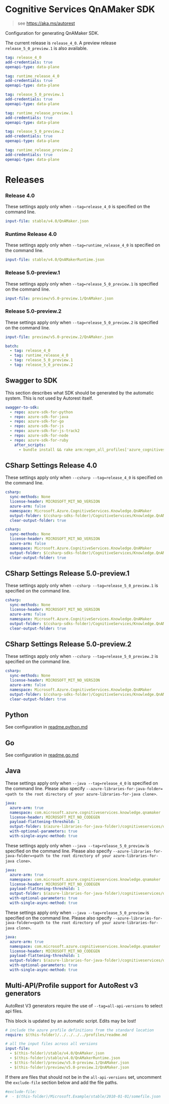 # Cognitive Services QnAMaker SDK

> see https://aka.ms/autorest

Configuration for generating QnAMaker SDK.

The current release is `release_4_0`.
A preview release `release_5_0_preview.1` is also available.


``` yaml
tag: release_4_0
add-credentials: true
openapi-type: data-plane
```

``` yaml
tag: runtime_release_4_0
add-credentials: true
openapi-type: data-plane
```

``` yaml
tag: release_5_0_preview.1
add-credentials: true
openapi-type: data-plane
```

``` yaml
tag: runtime_release_preview.1
add-credentials: true
openapi-type: data-plane
```

``` yaml
tag: release_5_0_preview.2
add-credentials: true
openapi-type: data-plane
```

``` yaml
tag: runtime_release_preview.2
add-credentials: true
openapi-type: data-plane
```

# Releases

### Release 4.0
These settings apply only when `--tag=release_4_0` is specified on the command line.

``` yaml $(tag) == 'release_4_0'
input-file: stable/v4.0/QnAMaker.json
```

### Runtime Release 4.0
These settings apply only when `--tag=runtime_release_4_0` is specified on the command line.

``` yaml $(tag) == 'runtime_release_4_0'
input-file: stable/v4.0/QnAMakerRuntime.json
```

### Release 5.0-preview.1
These settings apply only when `--tag=release_5_0_preview.1` is specified on the command line.

``` yaml $(tag) == 'release_5_0_preview.1'
input-file: preview/v5.0-preview.1/QnAMaker.json
```

### Release 5.0-preview.2
These settings apply only when `--tag=release_5_0_preview.2` is specified on the command line.

``` yaml $(tag) == 'release_5_0_preview.2'
input-file: preview/v5.0-preview.2/QnAMaker.json
```

``` yaml $(multiapi)
batch:
  - tag: release_4_0
  - tag: runtime_release_4_0
  - tag: release_5_0_preview.1
  - tag: release_5_0_preview.2
```

## Swagger to SDK

This section describes what SDK should be generated by the automatic system.
This is not used by Autorest itself.

``` yaml $(swagger-to-sdk)
swagger-to-sdk:
  - repo: azure-sdk-for-python
  - repo: azure-sdk-for-java
  - repo: azure-sdk-for-go
  - repo: azure-sdk-for-js
  - repo: azure-sdk-for-js-track2
  - repo: azure-sdk-for-node
  - repo: azure-sdk-for-ruby
    after_scripts:
      - bundle install && rake arm:regen_all_profiles['azure_cognitiveservices_qnamaker']
```


## CSharp Settings Release 4.0
These settings apply only when `--csharp --tag=release_4_0` is specified on the command line.

``` yaml $(csharp) && $(tag) == 'release_4_0'
csharp:
  sync-methods: None
  license-header: MICROSOFT_MIT_NO_VERSION
  azure-arm: false
  namespace: Microsoft.Azure.CognitiveServices.Knowledge.QnAMaker
  output-folder: $(csharp-sdks-folder)/CognitiveServices/Knowledge.QnAMaker/src/Generated
  clear-output-folder: true
```

``` yaml $(csharp) && $(tag) == 'runtime_release_4_0'
csharp:
  sync-methods: None
  license-header: MICROSOFT_MIT_NO_VERSION
  azure-arm: false
  namespace: Microsoft.Azure.CognitiveServices.Knowledge.QnAMaker
  output-folder: $(csharp-sdks-folder)/CognitiveServices/Knowledge.QnAMaker/src/Generated
  clear-output-folder: true
```
## CSharp Settings Release 5.0-preview.1

These settings apply only when `--csharp --tag=release_5_0_preview.1` is specified on the command line.

``` yaml $(csharp) && $(tag) == 'release_5_0_preview.1'
csharp:
  sync-methods: None
  license-header: MICROSOFT_MIT_NO_VERSION
  azure-arm: false
  namespace: Microsoft.Azure.CognitiveServices.Knowledge.QnAMaker
  output-folder: $(csharp-sdks-folder)/CognitiveServices/Knowledge.QnAMaker/preview/src/Generated
  clear-output-folder: true
```

## CSharp Settings Release 5.0-preview.2

These settings apply only when `--csharp --tag=release_5_0_preview.2` is specified on the command line.

``` yaml $(csharp) && $(tag) == 'release_5_0_preview.2'
csharp:
  sync-methods: None
  license-header: MICROSOFT_MIT_NO_VERSION
  azure-arm: false
  namespace: Microsoft.Azure.CognitiveServices.Knowledge.QnAMaker
  output-folder: $(csharp-sdks-folder)/CognitiveServices/Knowledge.QnAMaker/preview/src/Generated
  clear-output-folder: true
```

## Python

See configuration in [readme.python.md](./readme.python.md)

## Go

See configuration in [readme.go.md](./readme.go.md)

## Java

These settings apply only when `--java --tag=release_4_0` is specified on the command line.
Please also specify `--azure-libraries-for-java-folder=<path to the root directory of your azure-libraries-for-java clone>`.

``` yaml $(java) && $(tag) == 'release_4_0'
java:
  azure-arm: true
  namespace: com.microsoft.azure.cognitiveservices.knowledge.qnamaker
  license-header: MICROSOFT_MIT_NO_CODEGEN
  payload-flattening-threshold: 1
  output-folder: $(azure-libraries-for-java-folder)/cognitiveservices/data-plane/knowledge/qnamaker
  with-optional-parameters: true
  with-single-async-method: true
```


These settings apply only when `--java --tag=release_5_0_preview` is specified on the command line.
Please also specify `--azure-libraries-for-java-folder=<path to the root directory of your azure-libraries-for-java clone>`.

``` yaml $(java) && $(tag) == 'release_5_0_preview.1'
java:
  azure-arm: true
  namespace: com.microsoft.azure.cognitiveservices.knowledge.qnamaker
  license-header: MICROSOFT_MIT_NO_CODEGEN
  payload-flattening-threshold: 1
  output-folder: $(azure-libraries-for-java-folder)/cognitiveservices/data-plane/knowledge/qnamaker/preview
  with-optional-parameters: true
  with-single-async-method: true
```


These settings apply only when `--java --tag=release_5_0_preview` is specified on the command line.
Please also specify `--azure-libraries-for-java-folder=<path to the root directory of your azure-libraries-for-java clone>`.

``` yaml $(java) && $(tag) == 'release_5_0_preview.2'
java:
  azure-arm: true
  namespace: com.microsoft.azure.cognitiveservices.knowledge.qnamaker
  license-header: MICROSOFT_MIT_NO_CODEGEN
  payload-flattening-threshold: 1
  output-folder: $(azure-libraries-for-java-folder)/cognitiveservices/data-plane/knowledge/qnamaker/preview
  with-optional-parameters: true
  with-single-async-method: true
```

## Multi-API/Profile support for AutoRest v3 generators 

AutoRest V3 generators require the use of `--tag=all-api-versions` to select api files.

This block is updated by an automatic script. Edits may be lost!

``` yaml $(tag) == 'all-api-versions' /* autogenerated */
# include the azure profile definitions from the standard location
require: $(this-folder)/../../../../profiles/readme.md

# all the input files across all versions
input-file:
  - $(this-folder)/stable/v4.0/QnAMaker.json
  - $(this-folder)/stable/v4.0/QnAMakerRuntime.json
  - $(this-folder)/preview/v5.0-preview.1/QnAMaker.json
  - $(this-folder)/preview/v5.0-preview.2/QnAMaker.json
```

If there are files that should not be in the `all-api-versions` set, 
uncomment the  `exclude-file` section below and add the file paths.

``` yaml $(tag) == 'all-api-versions'
#exclude-file: 
#  - $(this-folder)/Microsoft.Example/stable/2010-01-01/somefile.json
```

